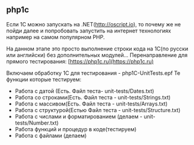 ## php1c

Если 1С можно запускать на .NET(http://oscript.io), то почему же не пойди далее и попробовать запустить на интернет технологиях например на самом популярном PHP.

На данном этапе это просто выполнение строки кода на 1С(по русски или английски) без дополнительных модулей... 
Перенаправление для прямого тестирования: [https://php1c.ru](https://php1c.ru)

Включаем обработку 1С для тестирования - php1C-UnitTests.epf Те функции которые тестируем:

- Работа с датой (Есть. Файл теста- unit-tests/Dates.txt)
- Работа со строками(Есть. Файл теста - unit-tests/Strings.txt)
- Работа с массивом(Есть. Файл теста - unit-tests/Arrays.txt)
- Работа с структурой(Естью Файл теста - unit-tests/Structure.txt)
- Работа с числами и форматированием (делаем - unit-tests/Number.txt)
- Работа функций и процедур в коде(тестируем)
- Работа с файлами (делаем)



